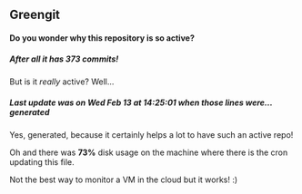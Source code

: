 ## Greengit

#### Do you wonder why this repository is so active?

##### After all it has 373 commits!

But is it *really* active? Well...

##### Last update was on Wed Feb 13 at 14:25:01 when those lines were... generated

Yes, generated, because it certainly helps a lot to have such an active repo!

Oh and there was **73%** disk usage on the machine
where there is the cron updating this file.

Not the best way to monitor a VM in the cloud but it works! :)
